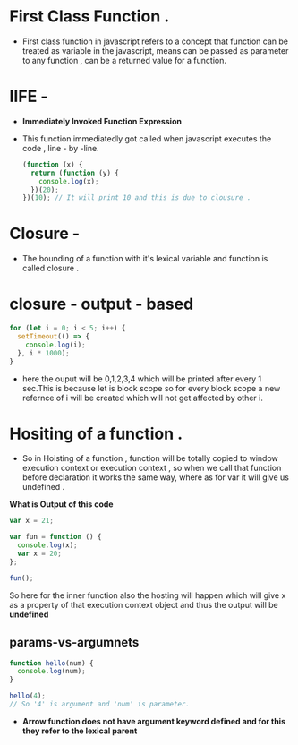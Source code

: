 # First Class Function .

- First class function in javascript refers to a concept that function can be treated as variable in the javascript, means can be passed as parameter to any function , can be a returned value for a function.

# IIFE -

- **Immediately Invoked Function Expression**

- This function immediatedly got called when javascript executes the code , line - by -line.

  ```js
  (function (x) {
    return (function (y) {
      console.log(x);
    })(20);
  })(10); // It will print 10 and this is due to clousure .
  ```

# Closure -

- The bounding of a function with it's lexical variable and function is called closure .

# closure - output - based

```js
for (let i = 0; i < 5; i++) {
  setTimeout(() => {
    console.log(i);
  }, i * 1000);
}
```

- here the ouput will be 0,1,2,3,4 which will be printed after every 1 sec.This is because let is block scope so for every block scope a new refernce of i will be created which will not get affected by other i.

# Hositing of a function .

- So in Hoisting of a function , function will be totally copied to window execution context or execution context , so when we call that function before declaration it works the same way, where as for var it will give us undefined .

**What is Output of this code**

```js
var x = 21;

var fun = function () {
  console.log(x);
  var x = 20;
};

fun();
```

So here for the inner function also the hosting will happen which will give x as a property of that execution context object and thus the output will be **undefined**

## params-vs-argumnets

```js
function hello(num) {
  console.log(num);
}

hello(4);
// So '4' is argument and 'num' is parameter.
```

- **Arrow function does not have argument keyword defined and for this they refer to the lexical parent**
